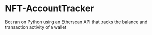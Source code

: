 # NFT-AccountTracker
Bot ran on Python using an Etherscan API that tracks the balance and transaction activity of a wallet
